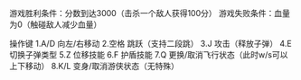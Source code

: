 游戏胜利条件：分数到达3000（击杀一个敌人获得100分）
游戏失败条件：血量为0（触碰敌人减少血量）

操作键
1.A/D     向左/右移动
2.空格    跳跃（支持二段跳）
3.J       攻击（释放子弹）
4.E       切换子弹类型
5.Z       位移技能
6.F       护盾技能
7.Q       更换/取消飞行状态（此时w/s可以上下移动）
8.K/L     变身/取消游侠状态（无特殊）

